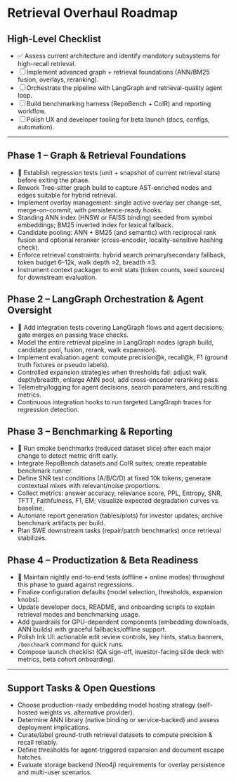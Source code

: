 # Retrieval Overhaul Roadmap

## High-Level Checklist
- ✅ Assess current architecture and identify mandatory subsystems for high-recall retrieval.
- ☐ Implement advanced graph + retrieval foundations (ANN/BM25 fusion, overlays, reranking).
- ☐ Orchestrate the pipeline with LangGraph and retrieval-quality agent loop.
- ☐ Build benchmarking harness (RepoBench + CoIR) and reporting workflow.
- ☐ Polish UX and developer tooling for beta launch (docs, configs, automation).

---

## Phase 1 – Graph & Retrieval Foundations
- 🔁 Establish regression tests (unit + snapshot of current retrieval stats) before exiting the phase.
- Rework Tree-sitter graph build to capture AST-enriched nodes and edges suitable for hybrid retrieval.
- Implement overlay management: single active overlay per change-set, merge-on-commit, with persistence-ready hooks.
- Standing ANN index (HNSW or FAISS binding) seeded from symbol embeddings; BM25 inverted index for lexical fallback.
- Candidate pooling: ANN + BM25 (and semantic) with reciprocal rank fusion and optional reranker (cross-encoder, locality-sensitive hashing check).
- Enforce retrieval constraints: hybrid search primary/secondary fallback, token budget 6–12k, walk depth ≤2, breadth ≤3.
- Instrument context packager to emit stats (token counts, seed sources) for downstream evaluation.

## Phase 2 – LangGraph Orchestration & Agent Oversight
- 🔁 Add integration tests covering LangGraph flows and agent decisions; gate merges on passing trace checks.
- Model the entire retrieval pipeline in LangGraph nodes (graph build, candidate pool, fusion, rerank, walk expansion).
- Implement evaluation agent: compute precision@k, recall@k, F1 (ground truth fixtures or pseudo labels).
- Controlled expansion strategies when thresholds fail: adjust walk depth/breadth, enlarge ANN pool, add cross-encoder reranking pass.
- Telemetry/logging for agent decisions, search parameters, and resulting metrics.
- Continuous integration hooks to run targeted LangGraph traces for regression detection.

## Phase 3 – Benchmarking & Reporting
- 🔁 Run smoke benchmarks (reduced dataset slice) after each major change to detect metric drift early.
- Integrate RepoBench datasets and CoIR suites; create repeatable benchmark runner.
- Define SNR test conditions (A/B/C/D) at fixed 10k tokens; generate contextual mixes with relevant/noise proportions.
- Collect metrics: answer accuracy, relevance score, PPL, Entropy, SNR, TFTT, Faithfulness, F1, EM; visualize expected degradation curves vs. baseline.
- Automate report generation (tables/plots) for investor updates; archive benchmark artifacts per build.
- Plan SWE downstream tasks (repair/patch benchmarks) once retrieval stabilizes.

## Phase 4 – Productization & Beta Readiness
- 🔁 Maintain nightly end-to-end tests (offline + online modes) throughout this phase to guard against regressions.
- Finalize configuration defaults (model selection, thresholds, expansion knobs).
- Update developer docs, README, and onboarding scripts to explain retrieval modes and benchmarking usage.
- Add guardrails for GPU-dependent components (embedding downloads, ANN builds) with graceful fallbacks/offline support.
- Polish Ink UI: actionable edit review controls, key hints, status banners, `/benchmark` command for quick runs.
- Compose launch checklist (QA sign-off, investor-facing slide deck with metrics, beta cohort onboarding).

---

## Support Tasks & Open Questions
- Choose production-ready embedding model hosting strategy (self-hosted weights vs. alternative provider).
- Determine ANN library (native binding or service-backed) and assess deployment implications.
- Curate/label ground-truth retrieval datasets to compute precision & recall reliably.
- Define thresholds for agent-triggered expansion and document escape hatches.
- Evaluate storage backend (Neo4j) requirements for overlay persistence and multi-user scenarios.
